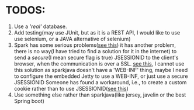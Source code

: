 # TODOS:
1. Use a *'real'* database.
2. Add testing(may use JUnit, but as it is a REST API, I would like to use use selenium, or a JAVA alternative of selenium)
3. Spark has some serious problems([see this](https://github.com/dev-moss/shopping-backend/blob/42180f4d1a83b437c6ca0539d0a9e190a2c855d1/src/main/java/application/Main.java#L30))
it has another problem, there is no way(I have tried to find a solution for it in the internet) to send a *secure*(I mean secure flag is true) JSESSIONID to the client's browser, when the communication is over a SSL.
[see this](https://stackoverflow.com/questions/3038223/how-to-get-jetty-to-send-jsessionid-cookies-with-the-secure-flag-when-using-a-se), I cannot use this solution as sparkjava doesn't have a 'WEB-INF' thing,
maybe I need to configure the embedded Jetty to use a WEB-INF, or just use a secure JSESSIONID
Someone has found a workaround, i.e., to create a custom cookie rather than to use JSESSIONID([see this](https://github.com/jeckep/simple-sparkjava-redis-session-manager/blob/be68d017e5708c7ece4ca7d624a6d5565822401e/src/main/java/com/github/jeckep/spark/PSF.java#L18))
3. Use something else rather than sparkjava(like jersey, javelin or the best Spring boot)
